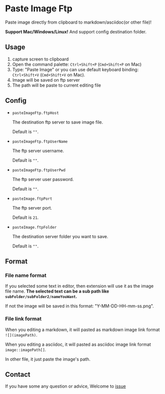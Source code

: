 # Paste Image Ftp

Paste image directly from clipboard to markdown/asciidoc(or other file)!

**Support Mac/Windows/Linux!** And support config destination folder.

## Usage

1. capture screen to clipboard
2. Open the command palette: `Ctrl+Shift+P` (`Cmd+Shift+P` on Mac)
3. Type: "Paste Image" or you can use default keyboard binding: `Ctrl+Shift+V` (`Cmd+Shift+V` on Mac).
4. Image will be saved on ftp server
5. The path will be paste to current editing file 

## Config

- `pasteImageFtp.ftpHost`

    The destination ftp server to save image file.    

    
    Default is `""`.

- `pasteImageFtp.ftpUserName`

    The ftp server username.

    
    Default is `""`.

- `pasteImageFtp.ftpUserPwd`

    The ftp server user password.

    Default is `""`.

- `pasteImage.ftpPort`

    The ftp server port.

    Default is `21`.

- `pasteImage.ftpFolder`

    The destination server folder you want to save.

    Default is `""`.

## Format

### File name format

If you selected some text in editor, then extension will use it as the image file name. **The selected text can be a sub path like `subFolder/subFolder2/nameYouWant`.**

If not the image will be saved in this format: "Y-MM-DD-HH-mm-ss.png". 

### File link format

When you editing a markdown, it will pasted as markdown image link format `![](imagePath)`.

When you editing a asciidoc, it will pasted as asciidoc image link format `image::imagePath[]`.

In other file, it just paste the image's path.

## Contact

If you have some any question or advice, Welcome to [issue](https://github.com/MOTK-FED/vscode-paste-image-ftp/issues)
